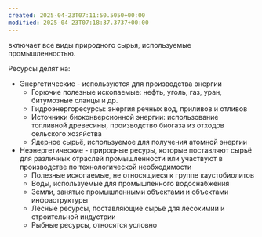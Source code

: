 ```yaml
---
created: 2025-04-23T07:11:50.5050+00:00
modified: 2025-04-23T07:18:37.3737+00:00
---
```

включает все виды природного сырья, используемые промышленностью.

Ресурсы делят на:
* Энергетические - используются для производства энергии
	* Горючие полезные ископаемые: нефть, уголь, газ, уран, битумозные сланцы и др.
	* Гидроэнергоресурсы: энергия речных вод, приливов и отливов
	* Источники биоконверсионной энергии: использование топливной древесины, производство биогаза из отходов сельского хозяйства
	* Ядерное сырьё, используемое для получения атомной энергии
* Неэнергетические - природные ресуры, которые поставляют сырьё для различных отраслей промышленности или участвуют в производстве по технологической необходимости
	* Полезные ископаемые, не относящиеся к группе каустобиолитов
	* Воды, используемые для промышленного водоснабжения
	* Земли, занятые промышленными объектами и объектами инфраструктуры
	* Лесные ресурсы, поставляющие сырьё для лесохимии и строительной индустрии
	* Рыбные ресурсы, относятся условно